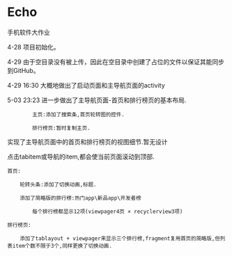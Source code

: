 # Echo
手机软件大作业

4-28  项目初始化。

4-29  由于空目录没有被上传，因此在空目录中创建了占位的文件以保证其能同步到GitHub。

4-29 16:30  大概地做出了启动页面和主导航页面的activity

5-03 23:23  进一步做出了主导航页面-首页和排行榜页的基本布局.

            主页:添加了搜索条,首页轮转图的控件.

            排行榜页:暂时复制主页.
实现了主导航页面中的首页和排行榜页的视图细节.暂无设计

点击tabitem或导航的item,都会使当前页面滚动到顶部.

    首页:
    
        轮转头条:添加了切换动画,标题.
        
        添加了简略版的排行榜:热门app\新品app\开发者榜
        
            每个排行榜都显示12项(viewpager4页 × recyclerview3项)
            
    排行榜页:
    
        添加了tablayout + viewpager来显示三个排行榜,fragment复用首页的简略版,但列表item个数不限于3个,同样更换了切换动画.
